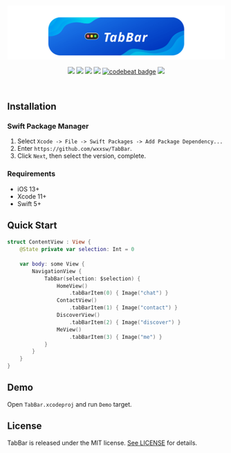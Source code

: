 ![TabBar](https://github.com/wxxsw/TabBar/blob/master/Images/logo.png?0223)

<p align="center">
<a href="https://developer.apple.com/swift"><img src="https://img.shields.io/badge/language-Swift%205-f48041.svg?style=flat"></a>
<a href="https://developer.apple.com/swiftui"><img src="https://img.shields.io/badge/framework-SwiftUI-blue.svg?style=flat"></a>
<a href="https://developer.apple.com/ios"><img src="https://img.shields.io/badge/platform-iOS%2013%2b-blue.svg?style=flat"></a>
<a href="https://github.com/apple/swift-package-manager"><img src="https://img.shields.io/badge/SPM-compatible-4BC51D.svg?style=flat"></a>
<a href="https://codebeat.co/projects/github-com-wxxsw-tabbar-master"><img alt="codebeat badge" src="https://codebeat.co/badges/9e0e57a0-4833-45a3-b370-b7aa7234f353" /></a>
<a href="https://github.com/wxxsw/TabBar/blob/master/LICENSE"><img src="http://img.shields.io/badge/license-MIT-lightgrey.svg?style=flat"></a>
</p>
<br/>

## Installation

### Swift Package Manager

1. Select `Xcode -> File -> Swift Packages -> Add Package Dependency...` 
2. Enter `https://github.com/wxxsw/TabBar`.
3. Click `Next`, then select the version, complete.

### Requirements

- iOS 13+
- Xcode 11+
- Swift 5+

## Quick Start

```swift
struct ContentView : View {
    @State private var selection: Int = 0
    
    var body: some View {
        NavigationView {
            TabBar(selection: $selection) {
                HomeView()
                    .tabBarItem(0) { Image("chat") }
                ContactView()
                    .tabBarItem(1) { Image("contact") }
                DiscoverView()
                    .tabBarItem(2) { Image("discover") }
                MeView()
                    .tabBarItem(3) { Image("me") }
            }
        }
    }
}
```

## Demo

Open `TabBar.xcodeproj` and run `Demo` target.

## License

TabBar is released under the MIT license. [See LICENSE](https://github.com/wxxsw/TabBar/blob/master/LICENSE) for details.
